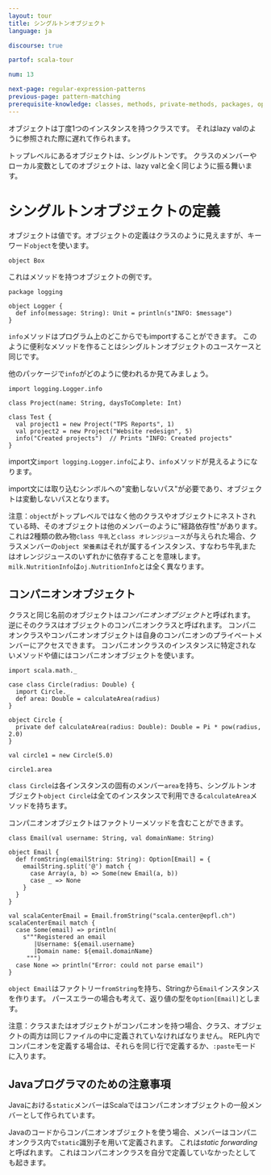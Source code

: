 ```yaml
---
layout: tour
title: シングルトンオブジェクト
language: ja

discourse: true

partof: scala-tour

num: 13

next-page: regular-expression-patterns
previous-page: pattern-matching
prerequisite-knowledge: classes, methods, private-methods, packages, option
---
```

オブジェクトは丁度1つのインスタンスを持つクラスです。
それはlazy valのように参照された際に遅れて作られます。

トップレベルにあるオブジェクトは、シングルトンです。
クラスのメンバーやローカル変数としてのオブジェクトは、lazy valと全く同じように振る舞います。

# シングルトンオブジェクトの定義
オブジェクトは値です。オブジェクトの定義はクラスのように見えますが、キーワード`object`を使います。
```tut
object Box
```
これはメソッドを持つオブジェクトの例です。
```
package logging

object Logger {
  def info(message: String): Unit = println(s"INFO: $message")
}
```
`info`メソッドはプログラム上のどこからでもimportすることができます。
このように便利なメソッドを作ることはシングルトンオブジェクトのユースケースと同じです。

他のパッケージで`info`がどのように使われるか見てみましょう。

```
import logging.Logger.info

class Project(name: String, daysToComplete: Int)

class Test {
  val project1 = new Project("TPS Reports", 1)
  val project2 = new Project("Website redesign", 5)
  info("Created projects")  // Prints "INFO: Created projects"
}
```

import文`import logging.Logger.info`により、`info`メソッドが見えるようになります。

import文には取り込むシンボルへの"変動しないパス"が必要であり、オブジェクトは変動しないパスとなります。

注意：`object`がトップレベルではなく他のクラスやオブジェクトにネストされている時、そのオブジェクトは他のメンバーのように"経路依存性"があります。
これは2種類の飲み物`class 牛乳`と`class オレンジジュース`が与えられた場合、クラスメンバーの`object 栄養素`はそれが属するインスタンス、すなわち牛乳またはオレンジジュースのいずれかに依存することを意味します。
`milk.NutritionInfo`は`oj.NutritionInfo`とは全く異なります。

## コンパニオンオブジェクト

クラスと同じ名前のオブジェクトは*コンパニオンオブジェクト*と呼ばれます。
逆にそのクラスはオブジェクトのコンパニオンクラスと呼ばれます。
コンパニオンクラスやコンパニオンオブジェクトは自身のコンパニオンのプライベートメンバーにアクセスできます。
コンパニオンクラスのインスタンスに特定されないメソッドや値にはコンパニオンオブジェクトを使います。

```
import scala.math._

case class Circle(radius: Double) {
  import Circle._
  def area: Double = calculateArea(radius)
}

object Circle {
  private def calculateArea(radius: Double): Double = Pi * pow(radius, 2.0)
}

val circle1 = new Circle(5.0)

circle1.area
```

`class Circle`は各インスタンスの固有のメンバー`area`を持ち、シングルトンオブジェクト`object Circle`は全てのインスタンスで利用できる`calculateArea`メソッドを持ちます。

コンパニオンオブジェクトはファクトリーメソッドを含むことができます。
```tut
class Email(val username: String, val domainName: String)

object Email {
  def fromString(emailString: String): Option[Email] = {
    emailString.split('@') match {
      case Array(a, b) => Some(new Email(a, b))
      case _ => None
    }
  }
}

val scalaCenterEmail = Email.fromString("scala.center@epfl.ch")
scalaCenterEmail match {
  case Some(email) => println(
    s"""Registered an email
       |Username: ${email.username}
       |Domain name: ${email.domainName}
     """)
  case None => println("Error: could not parse email")
}
```
`object Email`はファクトリー`fromString`を持ち、Stringから`Email`インスタンスを作ります。
パースエラーの場合も考えて、返り値の型を`Option[Email]`とします。

注意：クラスまたはオブジェクトがコンパニオンを持つ場合、クラス、オブジェクトの両方は同じファイルの中に定義されていなければなりません。
REPL内でコンパニオンを定義する場合は、それらを同じ行で定義するか、`:paste`モードに入ります。

## Javaプログラマのための注意事項 ##

Javaにおける`static`メンバーはScalaではコンパニオンオブジェクトの一般メンバーとして作られています。

Javaのコードからコンパニオンオブジェクトを使う場合、メンバーはコンパニオンクラス内で`static`識別子を用いて定義されます。
これは*static forwarding*と呼ばれます。
これはコンパニオンクラスを自分で定義していなかったとしても起きます。

